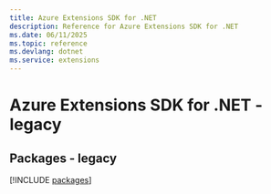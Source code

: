```yaml
---
title: Azure Extensions SDK for .NET
description: Reference for Azure Extensions SDK for .NET
ms.date: 06/11/2025
ms.topic: reference
ms.devlang: dotnet
ms.service: extensions
---
```

# Azure Extensions SDK for .NET - legacy
## Packages - legacy
[!INCLUDE [packages](extensions-index.md)]